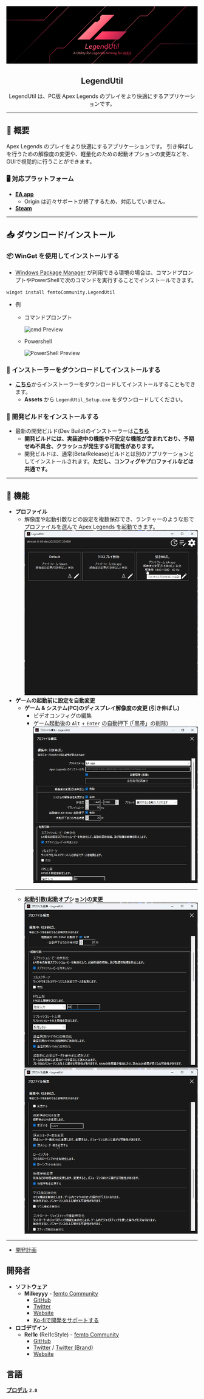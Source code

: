<div align="center">
<img src="https://github.com/femtoCommunity/LegendUtil/blob/main/Resources/Logo/LegendUtil_Banner.png?raw=true" alt="LegendUtil Banner" title="LegendUtil">
</div>
<h2 align="center">LegendUtil</h2>
<p align="center">LegendUtil は、PC版 Apex Legends のプレイをより快適にするアプリケーションです。</p>

---

## 📃 概要
Apex Legends のプレイをより快適にするアプリケーションです。
引き伸ばしを行うための解像度の変更や、軽量化のための起動オプションの変更などを、GUIで視覚的に行うことができます。

### 🖥️ 対応プラットフォーム
- [**EA app**](https://www.ea.com/ja-jp/ea-app)
  - Origin は近々サポートが終了するため、対応していません。
- [**Steam**](https://store.steampowered.com)

---

## 📥 ダウンロード/インストール

### 📦 WinGet を使用してインストールする
- [Windows Package Manager](https://apps.microsoft.com/store/detail/9NBLGGH4NNS1) が利用できる環境の場合は、コマンドプロンプトやPowerShellで次のコマンドを実行することでインストールできます。
```
winget install femtoCommunity.LegendUtil
```

- 例
  - コマンドプロンプト

    ![cmd Preview](https://user-images.githubusercontent.com/59532514/223331635-8ebdbc30-e658-4776-8709-eee5d1cd8a61.png)

  - Powershell

    ![PowerShell Preview](https://user-images.githubusercontent.com/59532514/223331108-f1b908cb-8399-4117-89f4-ea2a155dae61.png)

### 📁 インストーラーをダウンロードしてインストールする
- [**こちら**](https://github.com/femtoCommunity/LegendUtil/releases)からインストーラーをダウンロードしてインストールすることもできます。
  - **Assets** から `LegendUtil_Setup.exe` をダウンロードしてください。

### 💊 開発ビルドをインストールする
- 最新の開発ビルド(Dev Build)のインストーラーは[**こちら**](https://github.com/femtoCommunity/LegendUtil/tree/releases/dev/Pack)
  - **開発ビルドには、実装途中の機能や不安定な機能が含まれており、予期せぬ不具合、クラッシュが発生する可能性があります。**
  - 開発ビルドは、通常(Beta/Release)ビルドとは別のアプリケーションとしてインストールされます。**ただし、コンフィグやプロファイルなどは共通です。**

---

## 🔧 機能
- **プロファイル**
	- 解像度や起動引数などの設定を複数保存でき、ランチャーのような形でプロファイルを選んで Apex Legends を起動できます。
  ![Main Panel Preview 1](https://github.com/femtoCommunity/LegendUtil/blob/main/Resources/Previews/MainPanel_1.jpeg)
- **ゲームの起動前に設定を自動変更**
  - **ゲーム & システム(PC)のディスプレイ解像度の変更 (引き伸ばし)**
  	- ビデオコンフィグの編集
    - ゲーム起動後の `Alt` + `Enter` の自動押下 (「黒帯」の削除)
  ![Profile Edit Panel Preview 1](https://github.com/femtoCommunity/LegendUtil/blob/main/Resources/Previews/ProfileEditPanel_1.jpeg)
  ---
  - **起動引数(起動オプション)の変更**
  ![Profile Edit Panel Preview 2](https://github.com/femtoCommunity/LegendUtil/blob/main/Resources/Previews/ProfileEditPanel_2.jpeg)
  ![Profile Edit Panel Preview 3](https://github.com/femtoCommunity/LegendUtil/blob/main/Resources/Previews/ProfileEditPanel_3.jpeg)

---

- [開発計画](https://github.com/orgs/femtoCommunity/projects/1/views/2?layout=board)

## 開発者
- **ソフトウェア**
  - **Milkeyyy** - [femto Community](https://femtocommunity.com/)
    - [GitHub](https://github.com/Milkeyyy)
    - [Twitter](https://twitter.com/Milkeyyy_53)
    - [Website](https://milkeyyy.com/)
    - [Ko-fiで開発をサポートする](https://ko-fi.com/milkeyyy)
- **ロゴデザイン**
  - **Rel1c** (Rel1cStyle) - [femto Community](https://femtocommunity.com/)
    - [GitHub](https://github.com/Rel1c393)
    - [Twitter](https://twitter.com/Apex_tyaneko) / [Twitter (Brand)](https://twitter.com/Rel1cStyle)
    - [Website](https://rel1c.work/)

## 言語
[**プロデル**](https://produ.irelang.jp/) **`2.0`**
